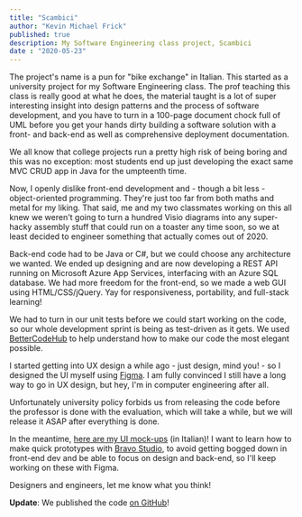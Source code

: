 ```yaml
--- 
title: "Scambici"
author: "Kevin Michael Frick"
published: true
description: My Software Engineering class project, Scambici
date : "2020-05-23"
---
```


The project's name is a pun for "bike exchange" in Italian.
This started as a university project for my Software Engineering class.
The prof teaching this class is really good at what he does, the material taught is a lot of super interesting insight into design patterns and the process of software development, and you have to turn in a 100-page document chock full of UML before you get your hands dirty building a software solution with a front- and back-end as well as comprehensive deployment documentation.

We all know that college projects run a pretty high risk of being boring and this was no exception: most students end up just developing the exact same MVC CRUD app in Java for the umpteenth time.

Now, I openly dislike front-end development and - though a bit less - object-oriented programming.
They're just too far from both maths and metal for my liking.
That said, me and my two classmates working on this all knew we weren't going to turn a hundred Visio diagrams into any super-hacky assembly stuff that could run on a toaster any time soon, so we at least decided to engineer something that actually comes out of 2020.

Back-end code had to be Java or C#, but we could choose any architecture we wanted.
We ended up designing and are now developing a REST API running on Microsoft Azure App Services, interfacing with an Azure SQL database.
We had more freedom for the front-end, so we made a web GUI using HTML/CSS/jQuery. Yay for responsiveness, portability, and full-stack learning!

We had to turn in our unit tests before we could start working on the code, so our whole development sprint is being as test-driven as it gets.
We used [BetterCodeHub](https://www.bettercodehub.com) to help understand how to make our code the most elegant possible.

I started getting into UX design a while ago - just design, mind you! - so I designed the UI myself using [Figma](https://www.figma.com).
I am fully convinced I still have a long way to go in UX design, but hey, I'm in computer engineering after all.

Unfortunately university policy forbids us from releasing the code before  the professor is done with the evaluation, which will take a while, but we will release it ASAP after everything is done.

In the meantime, [here are my UI mock-ups](https://www.figma.com/file/nfDkP5omOtukTmz8DzTn5u) (in Italian)! 
I want to learn how to make quick prototypes with [Bravo Studio](https://www.bravostudio.app/), to avoid getting bogged down in front-end dev and be able to focus on design and back-end, so I'll keep working on these with Figma.

Designers and engineers, let me know what you think!

**Update**: We published the code [on GitHub](https://github.com/kmfrick/Scambici)!

